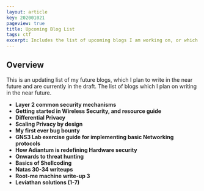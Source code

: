 ```yaml
---
layout: article
key: 202001021
pageview: true
title: Upcoming Blog List
tags: ctf
excerpt: Includes the list of upcoming blogs I am working on, or which are currently in draft.
---
```




## Overview

This is an updating list of my future blogs, which I plan to write in the near future and are currently in the draft. The list of blogs which I plan on writing in the near future. 

- **Layer 2 common security mechanisms**
- **Getting started in Wireless Security, and resource guide**
- **Differential Privacy**
- **Scaling Privacy by design**
- **My first ever bug bounty**
- **GNS3 Lab exercise guide for implementing basic Networking protocols**
- **How Adiantum is redefining Hardware security**
- **Onwards to threat hunting**
- **Basics of Shellcoding**
- **Natas 30-34 writeups**
- **Root-me machine write-up 3**
- **Leviathan solutions (1-7)**

